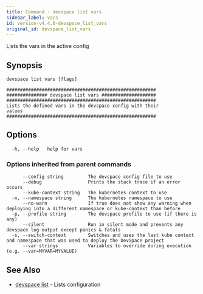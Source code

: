```yaml
---
title: Command - devspace list vars
sidebar_label: vars
id: version-v4.4.0-devspace_list_vars
original_id: devspace_list_vars
---
```



Lists the vars in the active config

## Synopsis


```
devspace list vars [flags]
```

```
#######################################################
############### devspace list vars ####################
#######################################################
Lists the defined vars in the devspace config with their
values
#######################################################
```
## Options

```
  -h, --help   help for vars
```

### Options inherited from parent commands

```
      --config string         The devspace config file to use
      --debug                 Prints the stack trace if an error occurs
      --kube-context string   The kubernetes context to use
  -n, --namespace string      The kubernetes namespace to use
      --no-warn               If true does not show any warning when deploying into a different namespace or kube-context than before
  -p, --profile string        The devspace profile to use (if there is any)
      --silent                Run in silent mode and prevents any devspace log output except panics & fatals
  -s, --switch-context        Switches and uses the last kube context and namespace that was used to deploy the DevSpace project
      --var strings           Variables to override during execution (e.g. --var=MYVAR=MYVALUE)
```

## See Also

* [devspace list](../../cli/commands/devspace_list)	 - Lists configuration
